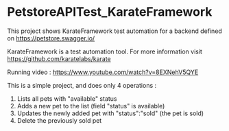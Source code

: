 # PetstoreAPITest_KarateFramework

This project shows KarateFramework test automation for a backend defined on https://petstore.swagger.io/ 

KarateFramework is a test automation tool. For more information visit https://github.com/karatelabs/karate

Running video : https://www.youtube.com/watch?v=8EXNehV5QYE

This is a simple project, and does only 4 operations :

1. Lists all pets with "available" status
2. Adds a new pet to the list (field "status" is available)
3. Updates the newly added pet with "status":"sold"  (the pet is sold)
4. Delete the previously sold pet

